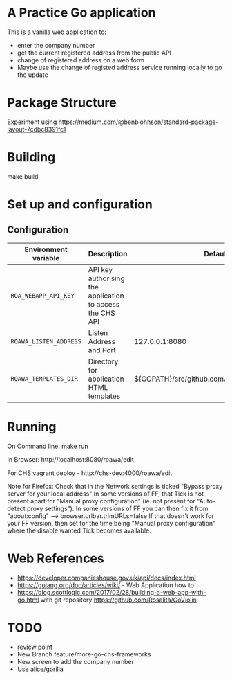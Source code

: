 # A Practice Go application
This is a vanilla web application to:
* enter the company number
* get the current registered address from the public API 
* change of registered address on a web form
* Maybe use the change of registed address service running locally to go the update

# Package Structure
Experiment using https://medium.com/@benbjohnson/standard-package-layout-7cdbc8391fc1 

# Building
make build

# Set up and configuration

## Configuration

| Environment variable |  Description | Default Value
| -------------------- | ----------- | --------------
| `ROA_WEBAPP_API_KEY` | API key authorising the application to access the CHS API |
| `ROAWA_LISTEN_ADDRESS`| Listen Address and Port | 127.0.0.1:8080
| `ROAWA_TEMPLATES_DIR`| Directory for application HTML templates | ${GOPATH}/src/github.com/shicks/roawa/http/templates


# Running
On Command line:
make run

In Browser:
http://localhost:8080/roawa/edit

For CHS vagrant deploy - http://chs-dev:4000/roawa/edit

Note for Firefox:
Check that in the Network settings is ticked "Bypass proxy server for your local address"
In some versions of FF, that Tick is not present apart for "Manual proxy configuration" (ie.
not present for "Auto-detect proxy settings"). In some versions of FF you can then fix it from "about:config" —> browser.urlbar.trimURLs=false
If that doesn't work for your FF version, then set for the time being  "Manual proxy configuration" where the disable wanted Tick becomes available.


# Web References
* https://developer.companieshouse.gov.uk/api/docs/index.html
* https://golang.org/doc/articles/wiki/ - Web Application how to
* https://blog.scottlogic.com/2017/02/28/building-a-web-app-with-go.html with git repository https://github.com/Rosalita/GoViolin 


# TODO
* review point
* New Branch feature/more-go-chs-frameworks
* New screen to add the company number
* Use alice/gorilla
